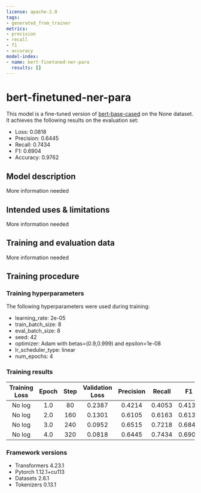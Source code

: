```yaml
---
license: apache-2.0
tags:
- generated_from_trainer
metrics:
- precision
- recall
- f1
- accuracy
model-index:
- name: bert-finetuned-ner-para
  results: []
---
```


<!-- This model card has been generated automatically according to the information the Trainer had access to. You
should probably proofread and complete it, then remove this comment. -->

# bert-finetuned-ner-para

This model is a fine-tuned version of [bert-base-cased](https://huggingface.co/bert-base-cased) on the None dataset.
It achieves the following results on the evaluation set:
- Loss: 0.0818
- Precision: 0.6445
- Recall: 0.7434
- F1: 0.6904
- Accuracy: 0.9762

## Model description

More information needed

## Intended uses & limitations

More information needed

## Training and evaluation data

More information needed

## Training procedure

### Training hyperparameters

The following hyperparameters were used during training:
- learning_rate: 2e-05
- train_batch_size: 8
- eval_batch_size: 8
- seed: 42
- optimizer: Adam with betas=(0.9,0.999) and epsilon=1e-08
- lr_scheduler_type: linear
- num_epochs: 4

### Training results

| Training Loss | Epoch | Step | Validation Loss | Precision | Recall | F1     | Accuracy |
|:-------------:|:-----:|:----:|:---------------:|:---------:|:------:|:------:|:--------:|
| No log        | 1.0   | 80   | 0.2387          | 0.4214    | 0.4053 | 0.4132 | 0.9387   |
| No log        | 2.0   | 160  | 0.1301          | 0.6105    | 0.6163 | 0.6134 | 0.9650   |
| No log        | 3.0   | 240  | 0.0952          | 0.6515    | 0.7218 | 0.6849 | 0.9741   |
| No log        | 4.0   | 320  | 0.0818          | 0.6445    | 0.7434 | 0.6904 | 0.9762   |


### Framework versions

- Transformers 4.23.1
- Pytorch 1.12.1+cu113
- Datasets 2.6.1
- Tokenizers 0.13.1
